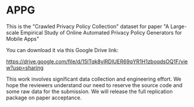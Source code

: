 # APPG

This is the "Crawled Privacy Policy Collection" dataset for paper "A Large-scale Empirical Study of Online Automated Privacy Policy Generators for Mobile Apps"

You can download it via this Google Drive link:

https://drive.google.com/file/d/15lTqk8ylRDlUER69qYR1H1zboqdsOQ1F/view?usp=sharing

This work involves significant data collection and engineering effort. We hope the reviewers understand our need to reserve the source code and some raw data for the submission. We will release the full replication package on paper acceptance.
